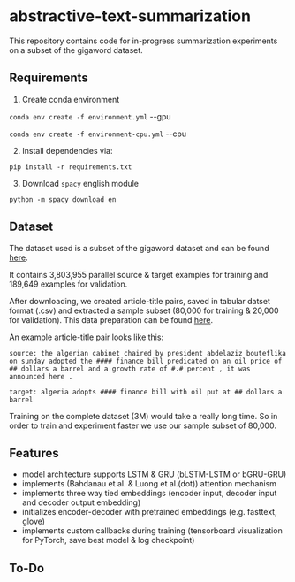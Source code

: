 # abstractive-text-summarization

This repository contains code for in-progress summarization experiments on a subset of the gigaword dataset.

Requirements
---
1. Create conda environment 

`conda env create -f environment.yml`  --gpu

`conda env create -f environment-cpu.yml`  --cpu

2. Install dependencies via:

`pip install -r requirements.txt`

3. Download `spacy` english module

`python -m spacy download en`

Dataset
--

The dataset used is a subset of the gigaword dataset and can be found [here](https://drive.google.com/file/d/0B6N7tANPyVeBNmlSX19Ld2xDU1E/view?usp=sharing).

It contains 3,803,955 parallel source & target examples for training and 189,649 examples for validation.

After downloading, we created article-title pairs, saved in tabular datset format (.csv) and extracted a sample subset (80,000 for training & 20,000 for validation). This data preparation can be found [here]().

An example article-title pair looks like this:

`source: the algerian cabinet chaired by president abdelaziz bouteflika on sunday adopted the #### finance bill predicated on an oil price of ## dollars a barrel and a growth rate of #.# percent , it was announced here .`

`target: algeria adopts #### finance bill with oil put at ## dollars a barrel`


Training on the complete dataset (3M) would take a really long time. So in order to train and experiment faster we use our sample subset of 80,000. 

Features
--
* model architecture supports LSTM & GRU (bLSTM-LSTM or bGRU-GRU)
* implements (Bahdanau et al. & Luong et al.(dot)) attention mechanism 
* implements three way tied embeddings (encoder input, decoder input and decoder output embedding)
* initializes encoder-decoder with pretrained embeddings (e.g. fasttext, glove)
* implements custom callbacks during training (tensorboard visualization for PyTorch, save best model & log checkpoint)

To-Do
--





